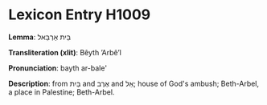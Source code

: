 # Lexicon Entry H1009

**Lemma**: בֵּית אַרְבֵּאל

**Transliteration (xlit)**: Bêyth ʼArbêʼl

**Pronunciation**: bayth ar-bale'

**Description**:
from בַּיִת and אֶרֶב and אֵל; house of God's ambush; Beth-Arbel, a place in Palestine; Beth-Arbel.
